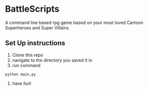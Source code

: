 # BattleScripts

A command line based rpg game based on your most loved Cartoon Superheroes and Super Villains

## Set Up instructions
1. Clone this repo
1. navigate to the directory you saved it in
1. run command 
```
python main.py
```
1. have fun!